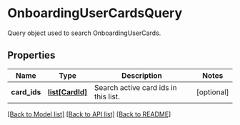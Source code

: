 # OnboardingUserCardsQuery

Query object used to search OnboardingUserCards.
## Properties
Name | Type | Description | Notes
------------ | ------------- | ------------- | -------------
**card_ids** | [**list[CardId]**](CardId.md) | Search active card ids in this list. | [optional] 

[[Back to Model list]](../README.md#documentation-for-models) [[Back to API list]](../README.md#documentation-for-api-endpoints) [[Back to README]](../README.md)


